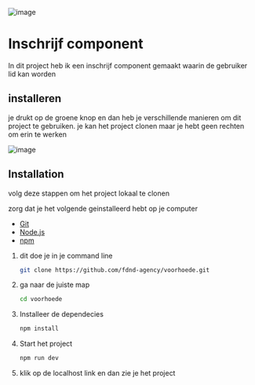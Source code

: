 ![image](https://github.com/user-attachments/assets/1c95711c-19be-44e8-bee9-877a6e89def8)

<h1>Inschrijf component</h1>

<p>In dit project heb ik een inschrijf component gemaakt waarin de gebruiker lid kan worden</p>

## installeren

je drukt op de groene knop en dan heb je verschillende manieren om dit project te gebruiken.
je kan het project clonen maar je hebt geen rechten om erin te werken 

![image](https://github.com/user-attachments/assets/6607c825-9ff2-46cb-9a93-a61c765f8df7)

## Installation

volg deze stappen om het project lokaal te clonen 

zorg dat je het volgende geinstalleerd hebt op je computer 

- [Git](https://git-scm.com/)
- [Node.js](https://nodejs.org/) 
- [npm](https://www.npmjs.com/) 


1. dit doe je in je command line 

    ```bash
    git clone https://github.com/fdnd-agency/voorhoede.git
    ```

2. ga naar de juiste map

    ```bash
    cd voorhoede
    ```


3. Installeer de dependecies

    ```bash
    npm install
    ```

4. Start het project

    ```bash
    npm run dev
    ```

5. klik op de localhost link en dan zie je het project 

